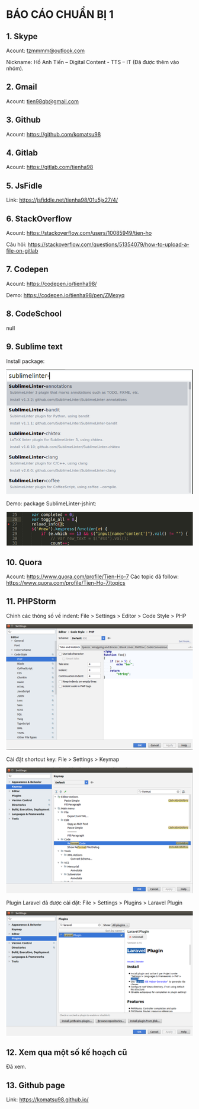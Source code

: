 # BÁO CÁO CHUẨN BỊ 1
## 1. Skype
Acount: tzmmmm@outlook.com

Nickname: Hồ Anh Tiến – Digital Content -  TTS – IT
(Đã được thêm vào nhóm).
## 2. Gmail
Acount: tien98qb@gmail.com
## 3. Github
Acount: https://github.com/komatsu98
## 4. Gitlab
Acount: https://gitlab.com/tienha98
## 5. JsFidle
Link: https://jsfiddle.net/tienha98/01u5jx27/4/
## 6. StackOverflow
Acount: https://stackoverflow.com/users/10085949/tien-ho

Câu hỏi: https://stackoverflow.com/questions/51354079/how-to-upload-a-file-on-gitlab
## 7. Codepen
Acount: https://codepen.io/tienha98/

Demo: https://codepen.io/tienha98/pen/ZMexyq
## 8. CodeSchool
null
## 9. Sublime text
Install package:

![Install package](imgs/9-1.png)

Demo: package SublimeLinter-jshint:

![Demo SublimeLinter-jshint](imgs/9-2.png)

## 10.  Quora
Acount: https://www.quora.com/profile/Tien-Ho-7
Các topic đã follow: https://www.quora.com/profile/Tien-Ho-7/topics

## 11.  PHPStorm
Chỉnh các thông số về indent: 
File > Settings > Editor > Code Style > PHP

![](imgs/11-1.png)

Cài đặt shortcut key:
File > Settings > Keymap

![](imgs/11-2.png)

Plugin Laravel đã được cài đặt:
File > Settings > Plugins > Laravel Plugin

![](imgs/11-3.png)


## 12.  Xem qua một số kế hoạch cũ
Đã xem.
## 13.  Github page
Link: https://komatsu98.github.io/
